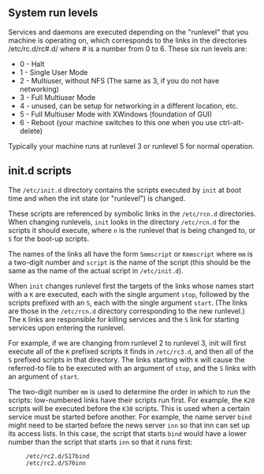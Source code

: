 ## System run levels
Services and daemons are executed depending on the "runlevel" that you machine is operating on, which corresponds to the links in the directories /etc/rc.d/rc#.d/ where # is a number from 0 to 6. These six run levels are:

- 0 - Halt
- 1 - Single User Mode
- 2 - Multiuser, without NFS (The same as 3, if you do not have networking)
- 3 - Full Multiuser Mode
- 4 - unused, can be setup for networking in a different location, etc.
- 5 - Full Multiuser Mode with XWindows (foundation of GUI)
- 6 - Reboot (your machine switches to this one when you use ctrl-alt-delete)

Typically your machine runs at runlevel 3 or runlevel 5 for normal operation.

## init.d scripts
The `/etc/init.d` directory contains the scripts executed by `init` at boot time and when the init state (or "runlevel") is changed.

These scripts are referenced by symbolic links in the `/etc/rcn.d` directories. When changing runlevels, `init` looks in the directory `/etc/rcn.d` for the scripts it should execute, where `n` is the runlevel that is being changed to, or `S` for the boot-up scripts.

The names of the links all have the form `Smmscript` or `Kmmscript` where `mm` is a two-digit number and `script` is the name of the script (this should be the same as the name of the actual script in `/etc/init.d`).

When `init` changes runlevel first the targets of the links whose names start with a `K` are executed, each with the single argument `stop`, followed by the scripts prefixed with an `S`, each with the single argument `start`. (The links are those in the `/etc/rcn.d` directory corresponding to the new runlevel.) The `K` links are responsible for killing services and the `S` link for starting services upon entering the runlevel.

For example, if we are changing from runlevel 2 to runlevel 3, init will first execute all of the `K` prefixed scripts it finds in `/etc/rc3.d`, and then all of the `S` prefixed scripts in that directory. The links starting with `K` will cause the referred-to file to be executed with an argument of `stop`, and the `S` links with an argument of `start`.

The two-digit number `mm` is used to determine the order in which to run the scripts: low-numbered links have their scripts run first. For example, the `K20` scripts will be executed before the `K30` scripts. This is used when a certain service must be started before another. For example, the name server `bind` might need to be started before the news server `inn` so that inn can set up its access lists. In this case, the script that starts `bind` would have a lower number than the script that starts `inn` so that it runs first:
```
     /etc/rc2.d/S17bind
     /etc/rc2.d/S70inn
```